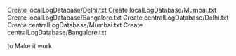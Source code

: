 Create localLogDatabase/Delhi.txt
Create localLogDatabase/Mumbai.txt
Create localLogDatabase/Bangalore.txt
Create centralLogDatabase/Delhi.txt
Create centralLogDatabase/Mumbai.txt
Create centralLogDatabase/Bangalore.txt

to Make it work
